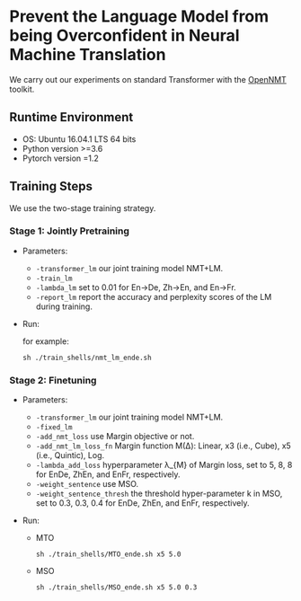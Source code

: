 
# Prevent the Language Model from being Overconfident in Neural Machine Translation

We carry out our experiments on standard Transformer with the  [OpenNMT](https://github.com/OpenNMT/OpenNMT-py) toolkit.


## Runtime Environment
- OS: Ubuntu 16.04.1 LTS 64 bits
- Python version >=3.6
- Pytorch version =1.2

## Training Steps
We use the two-stage training strategy.

### Stage 1: Jointly Pretraining

- Parameters:

  - `-transformer_lm`  our joint training model NMT+LM.
  - `-train_lm` 
  - `-lambda_lm` set to 0.01 for En->De, Zh->En, and En->Fr.
  - `-report_lm` report the accuracy and perplexity scores of the LM during training.

- Run:  

  for example:

  ```
  sh ./train_shells/nmt_lm_ende.sh 
  ```

### Stage 2: Finetuning

- Parameters:
  - `-transformer_lm`  our joint training model NMT+LM.
  - `-fixed_lm`
  - `-add_nmt_loss` use Margin objective or not.
  - `-add_nmt_lm_loss_fn` Margin function M(Δ): Linear, x3 (i.e., Cube),  x5 (i.e., Quintic), Log.
  - `-lambda_add_loss` hyperparameter λ_{M} of Margin loss, set to 5, 8, 8 for EnDe, ZhEn, and EnFr, respectively.
  - `-weight_sentence` use MSO.
  - `-weight_sentence_thresh`  the threshold hyper-parameter k in MSO, set to 0.3, 0.3, 0.4 for EnDe, ZhEn, and EnFr, respectively.

- Run:

  - MTO

    ```
    sh ./train_shells/MTO_ende.sh x5 5.0
    ```

  - MSO

    ```
    sh ./train_shells/MSO_ende.sh x5 5.0 0.3
    ```

    